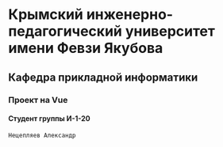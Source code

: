 # Крымский инженерно-педагогический университет имени Февзи Якубова
## Кафедра прикладной информатики 
### Проект на Vue
#### Студент группы И-1-20 
``` 
Нецепляев Александр
```